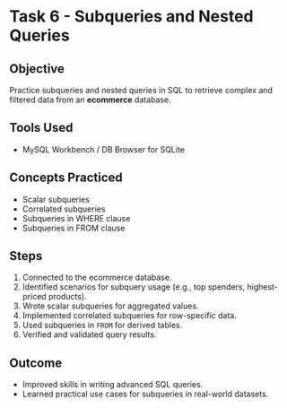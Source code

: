 # Task 6 - Subqueries and Nested Queries

## Objective
Practice subqueries and nested queries in SQL to retrieve complex and filtered data from an **ecommerce** database.

## Tools Used
- MySQL Workbench / DB Browser for SQLite

## Concepts Practiced
- Scalar subqueries
- Correlated subqueries
- Subqueries in WHERE clause
- Subqueries in FROM clause

## Steps
1. Connected to the ecommerce database.
2. Identified scenarios for subquery usage (e.g., top spenders, highest-priced products).
3. Wrote scalar subqueries for aggregated values.
4. Implemented correlated subqueries for row-specific data.
5. Used subqueries in `FROM` for derived tables.
6. Verified and validated query results.

## Outcome
- Improved skills in writing advanced SQL queries.
- Learned practical use cases for subqueries in real-world datasets.
